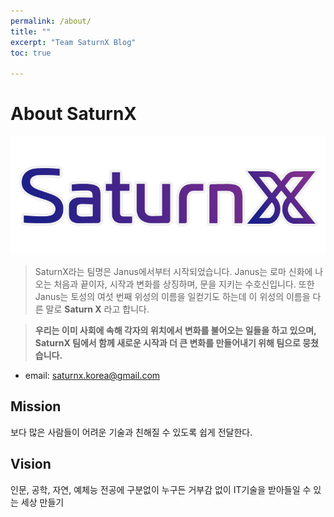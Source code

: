 ```yaml
---
permalink: /about/
title: ""
excerpt: "Team SaturnX Blog"
toc: true

---
```


# About SaturnX
![SaturnX](/assets/images/logo.png)
>SaturnX라는 팀명은 Janus에서부터 시작되었습니다. Janus는 로마 신화에 나오는 처음과 끝이자, 시작과 변화를 상징하며, 문을 지키는 수호신입니다. 또한 Janus는 토성의 여섯 번째 위성의 이름을 일컫기도 하는데 이 위성의 이름을 다른 말로 **Saturn X** 라고 합니다.


> **우리는 이미 사회에 속해 각자의 위치에서 변화를 불어오는 일들을 하고 있으며,
SaturnX 팀에서 함께 새로운 시작과 더 큰 변화를 만들어내기 위해 팀으로 뭉쳤습니다.**

- email: saturnx.korea@gmail.com

## Mission

보다 많은 사람들이 어려운 기술과 친해질 수 있도록 쉽게 전달한다.

## Vision

인문, 공학, 자연, 예체능 전공에 구분없이 누구든 거부감 없이 IT기술을 받아들일 수 있는 세상 만들기

